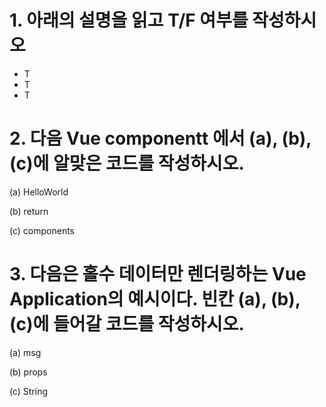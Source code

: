 

# 1. 아래의 설명을 읽고 T/F 여부를 작성하시오

* T
* T
* T



# 2. 다음 Vue componentt 에서 (a), (b), (c)에 알맞은 코드를 작성하시오.

(a) HelloWorld

(b) return

(c) components




# 3. 다음은 홀수 데이터만 렌더링하는 Vue Application의 예시이다. 빈칸 (a), (b), (c)에 들어갈 코드를 작성하시오.

(a) msg

(b) props

(c) String

